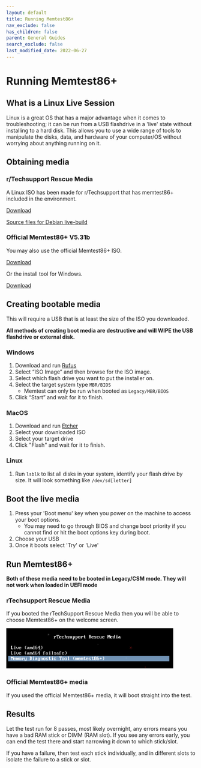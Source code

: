 ```yaml
---
layout: default
title: Running Memtest86+
nav_exclude: false
has_children: false
parent: General Guides
search_exclude: false
last_modified_date: 2022-06-27
---
```



# Running Memtest86+

## What is a Linux Live Session

Linux is a great OS that has a major advantage when it comes to troubleshooting; it can be run from a USB flashdrive in a 'live' state without installing to a hard disk. This allows you to use a wide range of tools to manipulate the disks, data, and hardware of your computer/OS without worrying about anything running on it.

## Obtaining media
### r/Techsupport Rescue Media
A Linux ISO has been made for r/Techsupport that has memtest86+ included in the environment.

[Download](https://github.com/r-Techsupport/rTS_Debian/releases/latest/download/rTS_RescueMedia.iso)

[Source files for Debian live-build](https://github.com/r-Techsupport/rTS_Debian)

### Official Memtest86+ V5.31b
You may also use the official Memtest86+ ISO.

[Download](http://www.memtest.org/download/5.31b/memtest86+-5.31b.iso.zip)

Or the install tool for Windows.

[Download](http://memtest.org/download/5.31b/memtest86+-5.31b.usb.installer.zip)

## Creating bootable media
This will require a USB that is at least the size of the ISO you downloaded.

**All methods of creating boot media are destructive and will WIPE the USB flashdrive or external disk.**

### Windows
1. Download and run [Rufus](https://rufus.ie/)
2. Select “ISO Image” and then browse for the ISO image.
3. Select which flash drive you want to put the installer on.
4. Select the target system type  `MBR/BIOS` 
	* Memtest can only be run when booted as `Legacy/MBR/BIOS`
5. Click “Start” and wait for it to finish.

### MacOS
1. Download and run [Etcher](https://www.balena.io/etcher/)
2. Select your downloaded ISO
3. Select your target drive
4. Click "Flash" and wait for it to finish.

### Linux
1. Run `lsblk` to list all disks in your system, identify your flash drive by size. It will look something like `/dev/sd[letter]`

## Boot the live media
1. Press your 'Boot menu' key when you power on the machine to access your boot options.
	* You may need to go through BIOS and change boot priority if you cannot find or hit the boot options key during boot.
2. Choose your USB
3. Once it boots select 'Try' or 'Live'

## Run Memtest86+

**Both of these media need to be booted in Legacy/CSM mode. They will not work when loaded in UEFI mode**

### rTechsupport Rescue Media
If you booted the rTechSupport Rescue Media then you will be able to choose Memtest86+ on the welcome screen.

![memtest.png](/assets/memtest/rts_memtest.png)

### Official Memtest86+ media
If you used the official Memtest86+ media, it will boot straight into the test.

## Results
Let the test run for 8 passes, most likely overnight, any errors means you have a bad RAM stick or DIMM (RAM slot). If you see any errors early, you can end the test there and start narrowing it down to which stick/slot.

If you have a failure, then test each stick individually, and in different slots to isolate the failure to a stick or slot.
